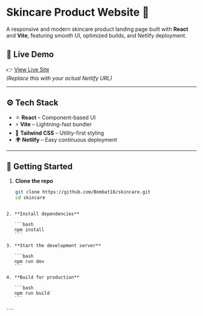 # Skincare Product Website 🌿

A responsive and modern skincare product landing page built with **React** and **Vite**, featuring smooth UI, optimized builds, and Netlify deployment.

## 🚀 Live Demo

👉 [View Live Site](https://your-site-name.netlify.app)  
*(Replace this with your actual Netlify URL)*

---

## ⚙️ Tech Stack

- ⚛️ **React** – Component-based UI
- ⚡ **Vite** – Lightning-fast bundler
- 🎨 **Tailwind CSS** – Utility-first styling
- 🌍 **Netlify** – Easy continuous deployment

---

## 🧪 Getting Started

1. **Clone the repo**
   ```bash
   git clone https://github.com/Bombat18/skincare.git
   cd skincare

   
````

2. **Install dependencies**

   ```bash
   npm install
   ```

3. **Start the development server**

   ```bash
   npm run dev
   ```

4. **Build for production**

   ```bash
   npm run build
   ```

---
